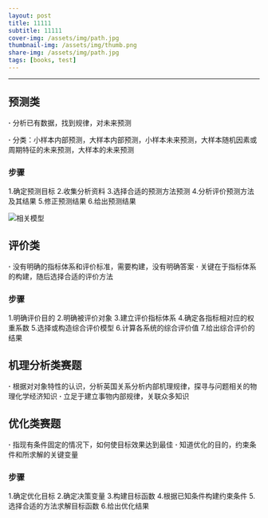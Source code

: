 ```yaml
---
layout: post
title: 11111
subtitle: 11111
cover-img: /assets/img/path.jpg
thumbnail-img: /assets/img/thumb.png
share-img: /assets/img/path.jpg
tags: [books, test]
---
```








******

## 预测类

**·** 分析已有数据，找到规律，对未来预测

**·** 分类：小样本内部预测，大样本内部预测，小样本未来预测，大样本随机因素或周期特征的未来预测，大样本的未来预测

### 步骤

1.确定预测目标
2.收集分析资料
3.选择合适的预测方法预测
4.分析评价预测方法及其结果
5.修正预测结果
6.给出预测结果

![相关模型](assets\1.1.png)

## 评价类

**·** 没有明确的指标体系和评价标准，需要构建，没有明确答案
**·** 关键在于指标体系的构建，随后选择合适的评价方法

### 步骤

1.明确评价目的
2.明确被评价对象
3.建立评价指标体系
4.确定各指标相对应的权重系数
5.选择或构造综合评价模型
6.计算各系统的综合评价值
7.给出综合评价的结果

## 机理分析类赛题

**·** 根据对对象特性的认识，分析英国关系分析内部机理规律，探寻与问题相关的物理化学经济知识
**·** 立足于建立事物内部规律，关联众多知识

## 优化类赛题

**·** 指现有条件固定的情况下，如何使目标效果达到最佳
**·** 知道优化的目的，约束条件和所求解的关键变量

### 步骤

1.确定优化目标
2.确定决策变量
3.构建目标函数
4.根据已知条件构建约束条件
5.选择合适的方法求解目标函数
6.给出优化结果

